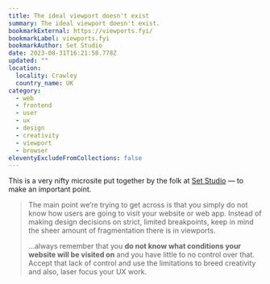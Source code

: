 ```yaml
---
title: The ideal viewport doesn't exist
summary: The ideal viewport doesn't exist.
bookmarkExternal: https://viewports.fyi/
bookmarkLabel: viewports.fyi
bookmarkAuthor: Set Studio
date: 2023-08-31T16:21:58.778Z
updated: ""
location:
  locality: Crawley
  country_name: UK
category:
  - web
  - frontend
  - user
  - ux
  - design
  - creativity
  - viewport
  - browser
eleventyExcludeFromCollections: false
---
```


This is a very nifty microsite put together by the folk at [Set Studio](https://set.studio/) &mdash; to make an important point.

> The main point we’re trying to get across is that you simply do not know how users are going to visit your website or web app. Instead of making design decisions on strict, limited breakpoints, keep in mind the sheer amount of fragmentation there is in viewports.
>
> &hellip;always remember that you **do not know what conditions your website will be visited on** and you have little to no control over that. Accept that lack of control and use the limitations to breed creativity and also, laser focus your UX work.
